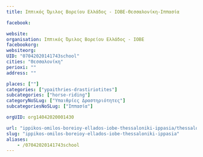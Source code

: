 ```yaml
---
title: Ιππικός Όμιλος Βορείου Ελλάδος - ΙΟΒΕ-Θεσσαλονίκη-Ιππασία

facebook:

website:
organisation: Ιππικός Όμιλος Βορείου Ελλάδος - ΙΟΒΕ
facebookorg:
websiteorg:
UID: "07042020141743school"
cities: "Θεσσαλονίκη"
perioxi: ""
address: ""

places: [""]
categories: ["ypaithries-drastiriotites"]
subcategories: ["horse-riding"]
categoryNoSLug: ["Υπαιθρίες Δραστηριότητες"]
subcategoriesNoSLug: ["Ιππασία"]

orgUID: org14042020001430

url: "ippikos-omilos-boreioy-ellados-iobe-thessaloniki-ippasia/thessaloniki//"
slug: "ippikos-omilos-boreioy-ellados-iobe-thessaloniki-ippasia"
aliases:
    - /07042020141743school
---
```





